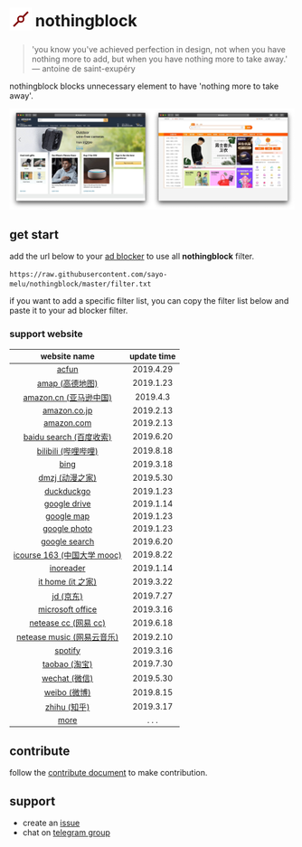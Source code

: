 <h1>
  <sub>
    <img src="asset/nothongblock-logo.png" alt="nothongblock logo" height="40" width="40">
  </sub>
  nothingblock
</h1>

> 'you know you've achieved perfection in design, not when you have nothing more to add, but when you have nothing more to take away.' ― antoine de saint-exupéry

nothingblock blocks unnecessary element to have 'nothing more to take away'.

![nothingblock sample](asset/nothingblock-sample.jpg)

## get start

add the url below to your [ad blocker](https://bing.com/search?q=ad+blocker) to use all **nothingblock** filter.

`https://raw.githubusercontent.com/sayo-melu/nothingblock/master/filter.txt`

if you want to add a specific filter list, you can copy the filter list below and paste it to your ad blocker filter.

### support website

| **website name** | **update time** |
|:----------------:|:---------------:|
| [acfun](filter-item/acfun.txt) | 2019.4.29 |
| [amap (高德地图)](filter-item/amap.txt) | 2019.1.23 |
| [amazon.cn (亚马逊中国)](filter-item/amazon.cn.txt) | 2019.4.3 |
| [amazon.co.jp](filter-item/amazon.co.jp.txt) | 2019.2.13 |
| [amazon.com](filter-item/amazon.com.txt) | 2019.2.13 |
| [baidu search (百度收索)](filter-item/baidu-search.txt) | 2019.6.20 |
| [bilibili (哔哩哔哩)](filter-item/bilibili.txt) | 2019.8.18 |
| [bing](filter-item/bing.txt) | 2019.3.18 |
| [dmzj (动漫之家)](filter-item/dmzj.txt) | 2019.5.30 |
| [duckduckgo](filter-item/duckduckgo.txt) | 2019.1.23 |
| [google drive](filter-item/google-drive.txt) | 2019.1.14 |
| [google map](filter-item/google-map.txt) | 2019.1.23 |
| [google photo](filter-item/google-photo.txt) | 2019.1.23 |
| [google search](filter-item/google-search.txt) | 2019.6.20 |
| [icourse 163 (中国大学 mooc)](filter-item/icourse163.txt) | 2019.8.22 |
| [inoreader](filter-item/inoreader.txt) | 2019.1.14 |
| [it home (it 之家)](filter-item/it-home.txt) | 2019.3.22 |
| [jd (京东)](filter-item/jd.txt) | 2019.7.27 |
| [microsoft office](filter-item/microsoft-office.txt) | 2019.3.16 |
| [netease cc (网易 cc)](filter-item/netease-cc.txt) | 2019.6.18 |
| [netease music (网易云音乐)](filter-item/netease-music.txt) | 2019.2.10 |
| [spotify](filter-item/spotify.txt) | 2019.3.16 |
| [taobao (淘宝)](filter-item/taobao.txt) | 2019.7.30 |
| [wechat (微信)](filter-item/wechat.txt) | 2019.5.30 |
| [weibo (微博)](filter-item/weibo.txt) | 2019.8.15 |
| [zhihu (知乎)](filter-item/zhihu.txt) | 2019.3.17 |
| [more](document/more-website.md) | . . . |

## contribute

follow the [contribute document](document/contribute.md) to make contribution.

## support

- create an [issue](https://github.com/sayo-melu/nothingblock/issues/new/choose)
- chat on [telegram group](https://t.me/nothingblock)
